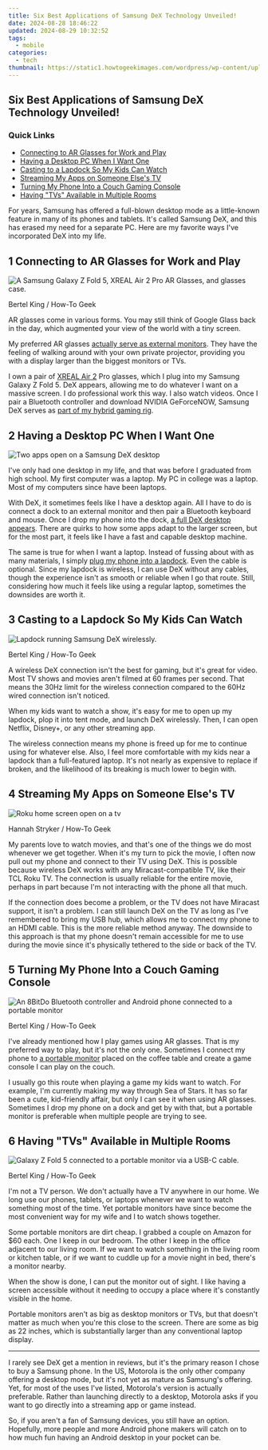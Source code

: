 ```yaml
---
title: Six Best Applications of Samsung DeX Technology Unveiled!
date: 2024-08-28 18:46:22
updated: 2024-08-29 10:32:52
tags:
  - mobile
categories:
  - tech
thumbnail: https://static1.howtogeekimages.com/wordpress/wp-content/uploads/wm/2024/08/galaxy-z-fold-5-launching-samsung-dex-on-a-lapdock.jpg
---
```


## Six Best Applications of Samsung DeX Technology Unveiled!

### Quick Links

* [Connecting to AR Glasses for Work and Play](https://extra-lessons.techidaily.com/fading-beats-an-fl-studio-approach/)
* [Having a Desktop PC When I Want One](https://visual-screen-recording.techidaily.com/updated-in-2024-ultimate-record-keeper-thorough-az-audits/)
* [Casting to a Lapdock So My Kids Can Watch](https://extra-lessons.techidaily.com/unveiling-the-secret-seeing-popular-youtube-reactions/)
* [Streaming My Apps on Someone Else's TV](https://tech-renaissance.techidaily.com/easy-steps-for-retrieving-saved-reels-in-the-instagram-app/)
* [Turning My Phone Into a Couch Gaming Console](https://change-location.techidaily.com/in-2024-what-pokemon-evolve-with-a-dawn-stone-for-vivo-s18e-drfone-by-drfone-virtual-android/)
* [Having "TVs" Available in Multiple Rooms](https://youtube-zero.techidaily.com/024-approved-discovering-artistic-expression-top-film-tips-on-youtube/)

 For years, Samsung has offered a full-blown desktop mode as a little-known feature in many of its phones and tablets. It's called Samsung DeX, and this has erased my need for a separate PC. Here are my favorite ways I've incorporated DeX into my life.

## 1  Connecting to AR Glasses for Work and Play 

![A Samsung Galaxy Z Fold 5, XREAL Air 2 Pro AR Glasses, and glasses case.](https://static1.howtogeekimages.com/wordpress/wp-content/uploads/wm/2024/05/1000061021.jpg) 

Bertel King / How-To Geek

 AR glasses come in various forms. You may still think of Google Glass back in the day, which augmented your view of the world with a tiny screen.

 My preferred AR glasses [actually serve as external monitors](https://youtube-docs.techidaily.com/approved-expert-insights-where-to-invest-in-youtube-creator-revenue/). They have the feeling of walking around with your own private projector, providing you with a display larger than the biggest monitors or TVs.

 I own a pair of [XREAL Air 2](https://facebook-video-recording.techidaily.com/new-in-2024-understanding-the-technicalities-of-fb-360-streaming/) Pro glasses, which I plug into my Samsung Galaxy Z Fold 5\. DeX appears, allowing me to do whatever I want on a massive screen. I do professional work this way. I also watch videos. Once I pair a Bluetooth controller and download NVIDIA GeForceNOW, Samsung DeX serves as [part of my hybrid gaming rig](https://unlock-android.techidaily.com/how-can-we-unlock-our-honor-x50iplus-phone-screen-by-drfone-android/).

## 2  Having a Desktop PC When I Want One 

![Two apps open on a Samsung DeX desktop](https://static1.howtogeekimages.com/wordpress/wp-content/uploads/2024/03/samsung-dex-gallery-auxio.jpg) 

 I've only had one desktop in my life, and that was before I graduated from high school. My first computer was a laptop. My PC in college was a laptop. Most of my computers since have been laptops.

 With DeX, it sometimes feels like I have a desktop again. All I have to do is connect a dock to an external monitor and then pair a Bluetooth keyboard and mouse. Once I drop my phone into the dock, [a full DeX desktop appears](https://youtube-sure.techidaily.com/into-the-world-of-chroma-keying-youtubes-guide-to-green-screens-for-2024/). There are quirks to how some apps adapt to the larger screen, but for the most part, it feels like I have a fast and capable desktop machine.

 The same is true for when I want a laptop. Instead of fussing about with as many materials, I simply [plug my phone into a lapdock](https://apple-account.techidaily.com/in-2024-how-to-reset-apple-id-and-apple-password-from-apple-iphone-15-plus-by-drfone-ios/). Even the cable is optional. Since my lapdock is wireless, I can use DeX without any cables, though the experience isn't as smooth or reliable when I go that route. Still, considering how much it feels like using a regular laptop, sometimes the downsides are worth it.

## 3  Casting to a Lapdock So My Kids Can Watch 

![Lapdock running Samsung DeX wirelessly.](https://static1.howtogeekimages.com/wordpress/wp-content/uploads/wm/2024/08/lapdock-running-samsung-dex-wirelessly.jpg) 

Bertel King / How-To Geek

 A wireless DeX connection isn't the best for gaming, but it's great for video. Most TV shows and movies aren't filmed at 60 frames per second. That means the 30Hz limit for the wireless connection compared to the 60Hz wired connection isn't noticed.

 When my kids want to watch a show, it's easy for me to open up my lapdock, plop it into tent mode, and launch DeX wirelessly. Then, I can open Netflix, Disney+, or any other streaming app.

 The wireless connection means my phone is freed up for me to continue using for whatever else. Also, I feel more comfortable with my kids near a lapdock than a full-featured laptop. It's not nearly as expensive to replace if broken, and the likelihood of its breaking is much lower to begin with.

## 4  Streaming My Apps on Someone Else's TV 

![Roku home screen open on a tv](https://static1.howtogeekimages.com/wordpress/wp-content/uploads/2024/08/52861810091_0f4880a5ed_o.jpg) 

Hannah Stryker / How-To Geek

 My parents love to watch movies, and that's one of the things we do most whenever we get together. When it's my turn to pick the movie, I often now pull out my phone and connect to their TV using DeX. This is possible because wireless DeX works with any Miracast-compatible TV, like their TCL Roku TV. The connection is usually reliable for the entire movie, perhaps in part because I'm not interacting with the phone all that much.

 If the connection does become a problem, or the TV does not have Miracast support, it isn't a problem. I can still launch DeX on the TV as long as I've remembered to bring my USB hub, which allows me to connect my phone to an HDMI cable. This is the more reliable method anyway. The downside to this approach is that my phone doesn't remain accessible for me to use during the movie since it's physically tethered to the side or back of the TV.

## 5  Turning My Phone Into a Couch Gaming Console 

![An 8BitDo Bluetooth controller and Android phone connected to a portable monitor](https://static1.howtogeekimages.com/wordpress/wp-content/uploads/2024/02/8bitdo-controller-android-portable-monitor.jpg) 

Bertel King / How-To Geek

 I've already mentioned how I play games using AR glasses. That is my preferred way to play, but it's not the only one. Sometimes I connect my phone to [a portable monitor](https://fake-location.techidaily.com/does-airplane-mode-turn-off-gps-location-on-realme-narzo-60-pro-5g-drfone-by-drfone-virtual-android/) placed on the coffee table and create a game console I can play on the couch.

 I usually go this route when playing a game my kids want to watch. For example, I'm currently making my way through Sea of Stars. It has so far been a cute, kid-friendly affair, but only I can see it when using AR glasses. Sometimes I drop my phone on a dock and get by with that, but a portable monitor is preferable when multiple people are trying to see.

## 6  Having "TVs" Available in Multiple Rooms 

![Galaxy Z Fold 5 connected to a portable monitor via a USB-C cable.](https://static1.howtogeekimages.com/wordpress/wp-content/uploads/wm/2024/08/1000045741.jpg) 

Bertel King / How-To Geek

 I'm not a TV person. We don't actually have a TV anywhere in our home. We long use our phones, tablets, or laptops whenever we want to watch something most of the time. Yet portable monitors have since become the most convenient way for my wife and I to watch shows together.

 Some portable monitors are dirt cheap. I grabbed a couple on Amazon for $60 each. One I keep in our bedroom. The other I keep in the office adjacent to our living room. If we want to watch something in the living room or kitchen table, or if we want to cuddle up for a movie night in bed, there's a monitor nearby.

 When the show is done, I can put the monitor out of sight. I like having a screen accessible without it needing to occupy a place where it's constantly visible in the home.

 Portable monitors aren't as big as desktop monitors or TVs, but that doesn't matter as much when you're this close to the screen. There are some as big as 22 inches, which is substantially larger than any conventional laptop display.

---

 I rarely see DeX get a mention in reviews, but it's the primary reason I chose to buy a Samsung phone. In the US, Motorola is the only other company offering a desktop mode, but it's not yet as mature as Samsung's offering. Yet, for most of the uses I've listed, Motorola's version is actually preferable. Rather than launching directly to a desktop, Motorola asks if you want to go directly into a streaming app or game instead.

 So, if you aren't a fan of Samsung devices, you still have an option. Hopefully, more people and more Android phone makers will catch on to how much fun having an Android desktop in your pocket can be.

<ins class="adsbygoogle"
     style="display:block"
     data-ad-format="autorelaxed"
     data-ad-client="ca-pub-7571918770474297"
     data-ad-slot="1223367746"></ins>



<ins class="adsbygoogle"
     style="display:block"
     data-ad-client="ca-pub-7571918770474297"
     data-ad-slot="8358498916"
     data-ad-format="auto"
     data-full-width-responsive="true"></ins>
